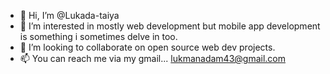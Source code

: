 - 👋 Hi, I’m @Lukada-taiya
- 👀 I’m interested in mostly web development but mobile app development is something i sometimes delve in too.
- 💞️ I’m looking to collaborate on open source web dev projects.
- 📫 You can reach me via my gmail... lukmanadam43@gmail.com

<!---
Lukada-taiya/Lukada-taiya is a ✨ special ✨ repository because its `README.md` (this file) appears on your GitHub profile.
You can click the Preview link to take a look at your changes.
--->
